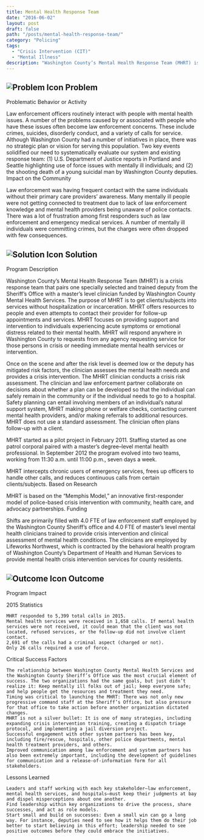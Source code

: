 ```yaml
---
title: Mental Health Response Team
date: "2016-06-02"
layout: post
draft: false
path: "/posts/mental-health-response-team/"
category: "Policing"
tags:
  - "Crisis Intervention (CIT)"
  - "Mental Illness"
description: "Washington County’s Mental Health Response Team (MHRT) is a crisis response team that pairs one specially selected and trained deputy from the Sheriff’s Office with a master’s level clinician funded by Washington County Mental Health Services."
---
```

## ![Problem Icon](https://github.com/google/material-design-icons/raw/master/alert/1x_web/ic_error_outline_black_48dp.png "Problem") Problem

Problematic Behavior or Activity

Law enforcement officers routinely interact with people with mental health issues. A number of the problems caused by or associated with people who have these issues often become law enforcement concerns. These include crimes, suicides, disorderly conduct, and a variety of calls for service. Although Washington County had a number of initiatives in place, there was no strategic plan or vision for serving this population. Two key events solidified our need to systematically evaluate our system and existing response team: (1) U.S. Department of Justice reports in Portland and Seattle highlighting use of force issues with mentally ill individuals; and (2) the shooting death of a young suicidal man by Washington County deputies.
Impact on the Community

Law enforcement was having frequent contact with the same individuals without their primary care providers’ awareness. Many mentally ill people were not getting connected to treatment due to lack of law enforcement knowledge and mental health providers being unaware of police contacts. There was a lot of frustration among first responders such as law enforcement and emergency medical services. A number of mentally ill individuals were committing crimes, but the charges were often dropped with few consequences.

## ![Solution Icon](https://github.com/google/material-design-icons/raw/master/action/1x_web/ic_lightbulb_outline_black_48dp.png "Solution") Solution

Program Description

Washington County’s Mental Health Response Team (MHRT) is a crisis response team that pairs one specially selected and trained deputy from the Sheriff’s Office with a master’s level clinician funded by Washington County Mental Health Services. The purpose of MHRT is to get clients/subjects into services without hospitalization or incarceration. MHRT offers resources to people and even attempts to contact their provider for follow-up appointments and services. MHRT focuses on providing support and intervention to individuals experiencing acute symptoms or emotional distress related to their mental health. MHRT will respond anywhere in Washington County to requests from any agency requesting service for those persons in crisis or needing
immediate mental health services or intervention.

Once on the scene and after the risk level is deemed low or the deputy has mitigated risk factors, the clinician assesses the mental health needs and provides a crisis intervention. The MHRT clinician conducts a crisis risk assessment. The clinician and law enforcement partner collaborate on decisions about whether a plan can be developed so that the individual can safely remain in the community or if the individual needs to go to a hospital. Safety planning can entail involving members of an individual’s natural support system, MHRT making phone or welfare checks, contacting current mental health providers, and/or making referrals to additional resources. MHRT does not use a standard assessment. The clinician often plans follow-up with a client.

MHRT started as a pilot project in February 2011. Staffing started as one patrol corporal paired with a master’s degree–level mental health professional. In September 2012 the program evolved into two teams, working from 11:30 a.m. until 11:00 p.m., seven days a week.

MHRT intercepts chronic users of emergency services, frees up officers to handle other calls, and reduces continuous calls from certain clients/subjects.
Based on Research

MHRT is based on the “Memphis Model,” an innovative first-responder model of police-based crisis intervention with community, health care, and advocacy partnerships.
Funding

Shifts are primarily filled with 4.0 FTE of law enforcement staff employed by the Washington County Sheriff’s office and 4.0 FTE of master’s level mental health clinicians trained to provide crisis intervention and clinical assessment of mental health conditions. The clinicians are employed by Lifeworks Northwest, which is contracted by the behavioral health program of Washington County’s Department of Health and Human Services to provide mental health crisis intervention services for county residents.

## ![Outcome Icon](https://github.com/google/material-design-icons/raw/master/action/1x_web/ic_view_list_black_48dp.png "Outcome") Outcome

Program Impact

2015 Statistics

    MHRT responded to 5,399 total calls in 2015.
    Mental health services were received in 1,658 calls. If mental health services were not received, it could mean that the client was not located, refused services, or the follow-up did not involve client contact.
    2,691 of the calls had a criminal aspect (charged or not).
    Only 26 calls required a use of force.

Critical Success Factors

    The relationship between Washington County Mental Health Services and the Washington County Sheriff’s Office was the most crucial element of success. The two organizations had the same goals, but just didn’t realize it: Keep mentally ill folks out of jail; keep everyone safe; and help people get the resources and treatment they need.
    Timing was critical to launching the MHRT: There was not only new progressive command staff at the Sheriff’s Office, but also pressure for that office to take action before another organization dictated changes.
    MHRT is not a silver bullet: It is one of many strategies, including expanding crisis intervention training, creating a dispatch triage protocol, and implementing a jail diversion project.
    Successful engagement with other system partners has been key, including fire/rescue, hospitals, other police departments, mental health treatment providers, and others.
    Improved communication among law enforcement and system partners has also been extremely important, including the development of guidelines for communication and a release-of-information form for all stakeholders.

Lessons Learned

    Leaders and staff working with each key stakeholder—law enforcement, mental health services, and hospitals—must keep their judgments at bay and dispel misperceptions about one another.
    Find leadership within key organizations to drive the process, share successes, and act as role models.
    Start small and build on successes: Even a small win can go a long way. For instance, deputies need to see how it helps them do their job better to start believing in this effort; leadership needed to see positive outcomes before they could embrace the initiatives.
